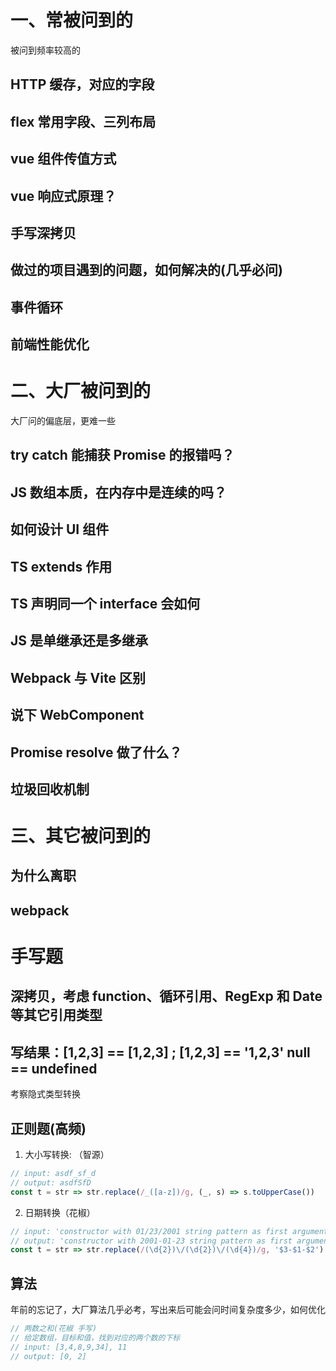 # 一、常被问到的

被问到频率较高的

## HTTP 缓存，对应的字段

## flex 常用字段、三列布局

## vue 组件传值方式

## vue 响应式原理？

## 手写深拷贝

## 做过的项目遇到的问题，如何解决的(几乎必问)

## 事件循环

## 前端性能优化

# 二、大厂被问到的

大厂问的偏底层，更难一些

## try catch 能捕获 Promise 的报错吗？

## JS 数组本质，在内存中是连续的吗？

## 如何设计 UI 组件

## TS extends 作用

## TS 声明同一个 interface 会如何

## JS 是单继承还是多继承

## Webpack 与 Vite 区别

## 说下 WebComponent

## Promise resolve 做了什么？

## 垃圾回收机制

# 三、其它被问到的

## 为什么离职

## webpack

# 手写题

## 深拷贝，考虑 function、循环引用、RegExp 和 Date 等其它引用类型

## 写结果：[1,2,3] == [1,2,3] ; [1,2,3] == '1,2,3' null == undefined

考察隐式类型转换

## 正则题(高频)

1. 大小写转换: （智源）

```js
// input: asdf_sf_d
// output: asdfSfD
const t = str => str.replace(/_([a-z])/g, (_, s) => s.toUpperCase())
```

2. 日期转换（花椒）

```js
// input: 'constructor with 01/23/2001 string pattern as first argument 11/23/2002'
// output: 'constructor with 2001-01-23 string pattern as first argument 2002-11-23'
const t = str => str.replace(/(\d{2})\/(\d{2})\/(\d{4})/g, '$3-$1-$2')
```

## 算法

年前的忘记了，大厂算法几乎必考，写出来后可能会问时间复杂度多少，如何优化

```js
// 两数之和(花椒 手写)
// 给定数组，目标和值，找到对应的两个数的下标
// input: [3,4,8,9,34], 11
// output: [0, 2]
```
